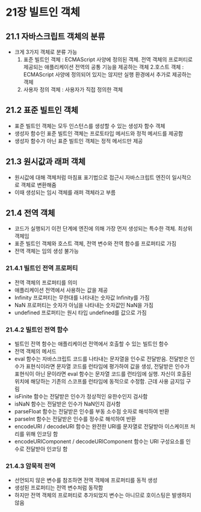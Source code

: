 # 21장 빌트인 객체

## 21.1 자바스크립트 객체의 분류

- 크게 3가지 객체로 분류 가능
  1. 표준 빌트인 객체 : ECMAScript 사양에 정의된 객체. 전역 객체의 프로퍼티로 제공되는 애플리케이션 전역의 공통 기능을 제공하는 객체 2.호스트 객체 : ECMAScript 사양에 정의되어 있지는 않지만 실행 환경에서 추가로 제공하는 객체
  2. 사용자 정의 객체 : 사용자가 직접 정의한 객체

## 21.2 표준 빌트인 객체

- 표준 빌트인 객체는 모두 인스턴스를 생성할 수 있는 생성자 함수 객체
- 생성자 함수인 표준 빌트인 객체는 프로토타입 메서드와 정적 메서드를 제공함
- 생성자 함수가 아닌 표준 빌트인 객체는 정적 메서드만 제공

## 21.3 원시값과 래퍼 객체

- 원시값에 대해 객체처럼 마침표 표기법으로 접근시 자바스크립트 엔진이 일시적으로 객체로 변환해줌
- 이때 생성되는 임시 객체를 래퍼 객체라고 부름

## 21.4 전역 객체

- 코드가 실행되기 이전 단계에 엔진에 의해 가장 먼저 생성되는 특수한 객체. 최상위 객체임
- 표준 빌트인 객체와 호스트 객체, 전역 변수와 전역 함수를 프로퍼티로 가짐
- 전역 객체는 임의 생성 불가능

### 21.4.1 빌트인 전역 프로퍼티

- 전역 객체의 프로퍼티를 의미
- 애플리케이션 전역에서 사용하는 값을 제공
- Infinity 프로퍼티는 무한대를 나타내는 숫자값 Infinity를 가짐
- NaN 프로퍼티는 숫자가 아님을 나타내는 숫자값인 NaN을 가짐
- undefined 프로퍼티는 원시 타입 undefined를 값으로 가짐

### 21.4.2 빌트인 전역 함수

- 빌트인 전역 함수는 애플리케이션 전역에서 호출할 수 있는 빌트인 함수
- 전역 객체의 메서드
- eval 함수는 자바스크립트 코드를 나타내는 문자열을 인수로 전달받음. 전달받은 인수가 표현식이라면 문자열 코드를 런타임에 평가하여 값을 생성, 전달받은 인수가 표현식이 아닌 문이라면 eval 함수는 문자열 코드를 런타임에 실행. 자신이 호출된 위치에 해당하는 기존의 스코프를 런타임에 동적으로 수정함. 근데 사용 금지임 구림
- isFinite 함수는 전달받은 인수가 정상적인 유한수인지 검사함
- isNaN 함수는 전달받은 인수가 NaN인지 검사함
- parseFloat 함수는 전달받은 인수를 부동 소수점 숫자로 해석하여 반환
- parseInt 함수는 전달받은 인수를 정수로 해석하여 반환
- encodeURI / decodeURI 함수는 완전한 URI를 문자열로 전달받아 이스케이프 처리를 위해 인코딩 함
- encodeURIComponent / decodeURIComponent 함수는 URI 구성요소를 인수로 전달받아 인코딩 함

### 21.4.3 암묵적 전역

- 선언되지 않은 변수를 참조하면 전역 객체에 프로퍼티를 동적 생성
- 생성된 프로퍼티는 전역 변수처럼 동작함
- 하지만 전역 객체의 프로퍼티로 추가되었지 변수는 아니므로 호이스팅은 발생하지 않음

